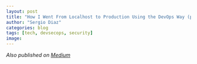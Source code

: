 ```yaml
---
layout: post
title: "How I Went From Localhost to Production Using the DevOps Way (part 2 of N)"
author: "Sergio Diaz"
categories: blog
tags: [tech, devsecops, security]
image:
---
```


*Also published on [Medium](https://medium.com/@sergiodn/draft-how-i-went-from-localhost-to-production-using-the-devops-way-part-2-of-n-971244f55756)*

